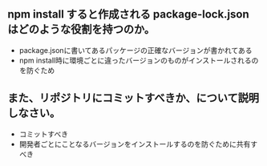 ## npm install すると作成される package-lock.json はどのような役割を持つのか。
- package.jsonに書いてあるパッケージの正確なバージョンが書かれてある
- npm install時に環境ごとに違ったバージョンのものがインストールされるのを防ぐため


## また、リポジトリにコミットすべきか、について説明しなさい。
- コミットすべき
- 開発者ごとにことなるバージョンをインストールするのを防ぐために共有すべき